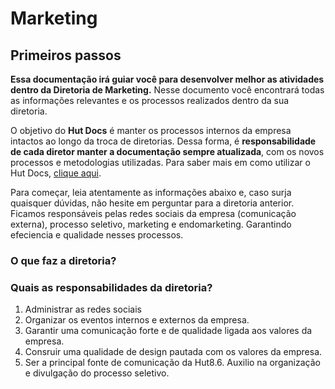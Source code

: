 # Marketing

## Primeiros passos
**Essa documentação irá guiar você para desenvolver melhor as atividades dentro da 
Diretoria de Marketing.** Nesse documento você encontrará todas as informações
relevantes e os processos realizados dentro da sua diretoria.

O objetivo do **Hut Docs** é manter os processos internos da empresa intactos ao longo
da troca de diretorias. Dessa forma, é **responsabilidade de cada diretor manter a documentação sempre atualizada**, com 
os novos processos e metodologias utilizadas. Para saber mais em como utilizar o Hut Docs, [clique aqui](guias/como-documentar.md).

Para começar, leia atentamente as informações abaixo e, caso surja quaisquer dúvidas, não hesite em
perguntar para a diretoria anterior.
Ficamos responsáveis pelas redes sociais da empresa (comunicação externa), processo seletivo, marketing e endomarketing. Garantindo efeciencia e qualidade nesses processos.

### O que faz a diretoria?

### Quais as responsabilidades da diretoria?

1. Administrar as redes sociais
2. Organizar os eventos internos e externos da empresa.
3. Garantir uma comunicação forte e de qualidade ligada aos valores da empresa.
4. Consruir uma qualidade de design pautada com os valores da empresa.
5. Ser a principal fonte de comunicação da Hut8.6. Auxilio na organização e divulgação do processo seletivo.
